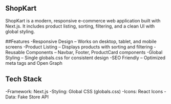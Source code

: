 ## ShopKart 

ShopKart is a modern, responsive e-commerce web application built with Next.js.
It includes product listing, sorting, filtering, and a clean UI with global styling.

##Features
-Responsive Design – Works on desktop, tablet, and mobile screens
-Product Listing – Displays products with sorting and filtering
-Reusable Components – Navbar, Footer, ProductCard components
-Global Styling – Single globals.css for consistent design
-SEO Friendly – Optimized meta tags and Open Graph

## Tech Stack
-Framework: Next.js
-Styling: Global CSS (globals.css)
-Icons: React Icons
-Data: Fake Store API
